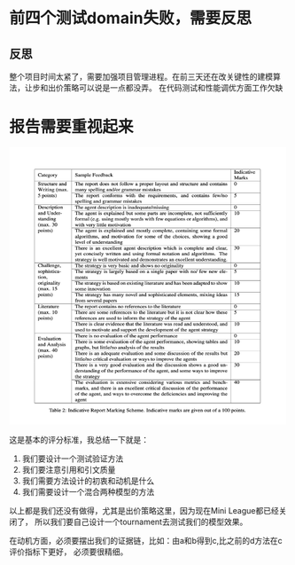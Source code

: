 # 前四个测试domain失败，需要反思

## 反思
整个项目时间太紧了，需要加强项目管理进程。在前三天还在改关键性的建模算法，让步和出价策略可以说是一点都没弄。
在代码测试和性能调优方面工作欠缺

# 报告需要重视起来
<img alt="img.png" height="500" src="./img.png" width="500"/>

这是基本的评分标准，我总结一下就是：

1. 我们要设计一个测试验证方法
2. 我们要注意引用和引文质量
3. 我们需要方法设计的初衷和动机是什么
4. 我们需要设计一个混合两种模型的方法

以上都是我们还没有做得，尤其是出价策略这里，因为现在Mini League都已经关闭了，
所以我们要自己设计一个tournament去测试我们的模型效果。

在动机方面，必须要摆出我们的证据链，比如：由a和b得到c,比之前的d方法在c评价指标下更好，
必须要很精细。
